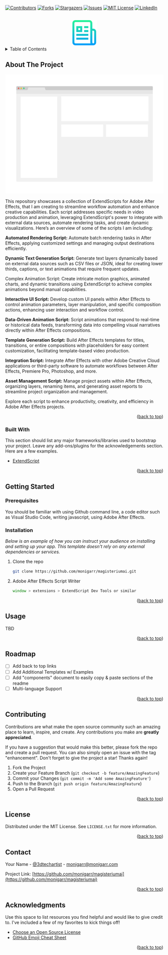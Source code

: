 <div id="top"></div>
<!--
*** Thanks for checking out the Best-README-Template. If you have a suggestion
*** that would make this better, please fork the repo and create a pull request
*** or simply open an issue with the tag "enhancement".
*** Don't forget to give the project a star!
*** Thanks again! Now go create something AMAZING! :D
-->



<!-- PROJECT SHIELDS -->
<!--
*** I'm using markdown "reference style" links for readability.
*** Reference links are enclosed in brackets [ ] instead of parentheses ( ).
*** See the bottom of this document for the declaration of the reference variables
*** for contributors-url, forks-url, etc. This is an optional, concise syntax you may use.
*** https://www.markdownguide.org/basic-syntax/#reference-style-links
-->
[![Contributors][contributors-shield]][contributors-url]
[![Forks][forks-shield]][forks-url]
[![Stargazers][stars-shield]][stars-url]
[![Issues][issues-shield]][issues-url]
[![MIT License][license-shield]][license-url]
[![LinkedIn][linkedin-shield]][linkedin-url]



<!-- PROJECT LOGO -->
<br />
<div align="center">
  <a href="https://github.com/monigarrdrew/MagisteriumAI">
    <img src="images/logo.png" alt="Logo" width="80" height="80">
  </a>
</div>



<!-- TABLE OF CONTENTS -->
<details>
  <summary>Table of Contents</summary>
  <ol>
    <li>
      <a href="#about-the-project">About The Project</a>
      <ul>
        <li><a href="#built-with">Built With</a></li>
      </ul>
    </li>
    <li>
      <a href="#getting-started">Getting Started</a>
      <ul>
        <li><a href="#prerequisites">Prerequisites</a></li>
        <li><a href="#installation">Installation</a></li>
      </ul>
    </li>
    <li><a href="#usage">Usage</a></li>
    <li><a href="#roadmap">Roadmap</a></li>
    <li><a href="#contributing">Contributing</a></li>
    <li><a href="#license">License</a></li>
    <li><a href="#contact">Contact</a></li>
    <li><a href="#acknowledgments">Acknowledgments</a></li>
  </ol>
</details>



<!-- ABOUT THE PROJECT -->
## About The Project

[![Product Name Screen Shot][product-screenshot]](https://www.github.com/monigarr/magisteriumai)

This repository showcases a collection of ExtendScripts for Adobe After Effects, that I am creating to streamline workflow automation and enhance creative capabilities. Each script addresses specific needs in video production and animation, leveraging ExtendScript's power to integrate with external data sources, automate rendering tasks, and create dynamic visualizations. Here’s an overview of some of the scripts I am including:

<b>Automated Rendering Script:</b> Automate batch rendering tasks in After Effects, applying customized settings and managing output destinations efficiently.

<b>Dynamic Text Generation Script:</b> Generate text layers dynamically based on external data sources such as CSV files or JSON, ideal for creating lower thirds, captions, or text animations that require frequent updates.

Complex Animation Script:</b> Create intricate motion graphics, animated charts, and dynamic transitions using ExtendScript to achieve complex animations beyond manual capabilities.

<b>Interactive UI Script:</b> Develop custom UI panels within After Effects to control animation parameters, layer manipulation, and specific composition actions, enhancing user interaction and workflow control.

<b>Data-Driven Animation Script:</b> Script animations that respond to real-time or historical data feeds, transforming data into compelling visual narratives directly within After Effects compositions.

<b>Template Generation Script:</b> Build After Effects templates for titles, transitions, or entire compositions with placeholders for easy content customization, facilitating template-based video production.

<b>Integration Script:</b> Integrate After Effects with other Adobe Creative Cloud applications or third-party software to automate workflows between After Effects, Premiere Pro, Photoshop, and more.

<b>Asset Management Script:</b> Manage project assets within After Effects, organizing layers, renaming items, and generating asset reports to streamline project organization and management.

Explore each script to enhance productivity, creativity, and efficiency in Adobe After Effects projects.

<p align="right">(<a href="#top">back to top</a>)</p>



### Built With

This section should list any major frameworks/libraries used to bootstrap your project. Leave any add-ons/plugins for the acknowledgements section. Here are a few examples.

* [ExtendScript](https://en.wikipedia.org/wiki/ExtendScript)


<p align="right">(<a href="#top">back to top</a>)</p>



<!-- GETTING STARTED -->
## Getting Started


### Prerequisites

You should be familiar with using Github command line, a code editor such as Visual Studio Code, writing javascript, using Adobe After Effects.

### Installation

_Below is an example of how you can instruct your audience on installing and setting up your app. This template doesn't rely on any external dependencies or services._

1. Clone the repo
   ```sh
   git clone https://github.com/monigarr/magisteriumai.git
   ```

2. Adobe After Effects Script Writer 
   ```js
   window > extensions > ExtendScript Dev Tools or similar
   ```

<p align="right">(<a href="#top">back to top</a>)</p>



<!-- USAGE EXAMPLES -->
## Usage

TBD



<p align="right">(<a href="#top">back to top</a>)</p>



<!-- ROADMAP -->
## Roadmap

- [ ] Add back to top links
- [ ] Add Additional Templates w/ Examples
- [ ] Add "components" document to easily copy & paste sections of the readme
- [ ] Multi-language Support

<p align="right">(<a href="#top">back to top</a>)</p>



<!-- CONTRIBUTING -->
## Contributing

Contributions are what make the open source community such an amazing place to learn, inspire, and create. Any contributions you make are **greatly appreciated**.

If you have a suggestion that would make this better, please fork the repo and create a pull request. You can also simply open an issue with the tag "enhancement".
Don't forget to give the project a star! Thanks again!

1. Fork the Project
2. Create your Feature Branch (`git checkout -b feature/AmazingFeature`)
3. Commit your Changes (`git commit -m 'Add some AmazingFeature'`)
4. Push to the Branch (`git push origin feature/AmazingFeature`)
5. Open a Pull Request

<p align="right">(<a href="#top">back to top</a>)</p>



<!-- LICENSE -->
## License

Distributed under the MIT License. See `LICENSE.txt` for more information.

<p align="right">(<a href="#top">back to top</a>)</p>



<!-- CONTACT -->
## Contact

Your Name - [@3dtechartist](https://x.com/3dtechartist) - monigarr@monigarr.com

Project Link: [https://github.com/monigarr/magisteriumai](https://github.com/monigarr/magisteriumai)

<p align="right">(<a href="#top">back to top</a>)</p>



<!-- ACKNOWLEDGMENTS -->
## Acknowledgments

Use this space to list resources you find helpful and would like to give credit to. I've included a few of my favorites to kick things off!

* [Choose an Open Source License](https://choosealicense.com)
* [GitHub Emoji Cheat Sheet](https://www.webpagefx.com/tools/emoji-cheat-sheet)


<p align="right">(<a href="#top">back to top</a>)</p>



<!-- MARKDOWN LINKS & IMAGES -->
<!-- https://www.markdownguide.org/basic-syntax/#reference-style-links -->
[contributors-shield]: https://img.shields.io/github/contributors/monigarr/MagisteriumAI.svg?style=for-the-badge
[contributors-url]: https://github.com/monigarr/MagisteriumAI/graphs/contributors
[forks-shield]: https://img.shields.io/github/forks/monigarr/MagisteriumAI.svg?style=for-the-badge
[forks-url]: https://github.com/monigarr/MagisteriumAI/network/members
[stars-shield]: https://img.shields.io/github/stars/monigarr/MagisteriumAI.svg?style=for-the-badge
[stars-url]: https://github.com/monigarr/MagisteriumAI/stargazers
[issues-shield]: https://img.shields.io/github/issues/monigarr/MagisteriumAI.svg?style=for-the-badge
[issues-url]: https://github.com/monigarr/MagisteriumAI/issues
[license-shield]: https://img.shields.io/github/license/monigarr/MagisteriumAI.svg?style=for-the-badge
[license-url]: https://github.com/monigarr/MagisteriumAI/blob/master/LICENSE.txt
[linkedin-shield]: https://img.shields.io/badge/-LinkedIn-black.svg?style=for-the-badge&logo=linkedin&colorB=555
[linkedin-url]: https://linkedin.com/in/3dtechartist
[product-screenshot]: images/screenshot.png
